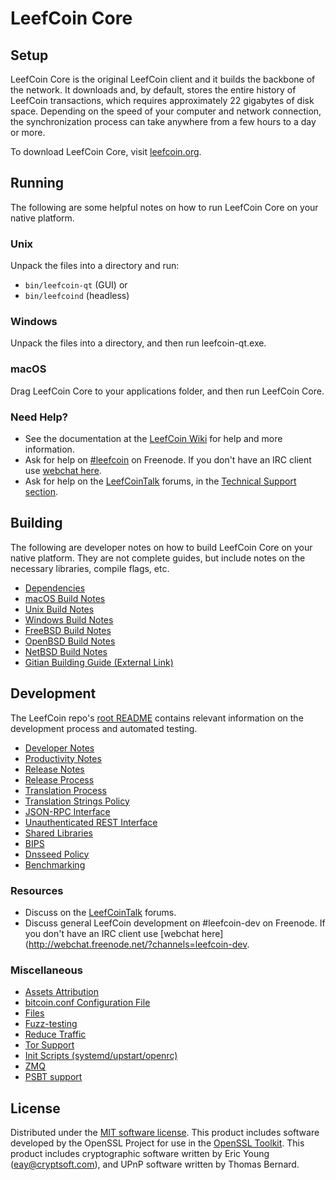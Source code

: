LeefCoin Core
=============

Setup
---------------------
LeefCoin Core is the original LeefCoin client and it builds the backbone of the network. It downloads and, by default, stores the entire history of LeefCoin transactions, which requires approximately 22 gigabytes of disk space. Depending on the speed of your computer and network connection, the synchronization process can take anywhere from a few hours to a day or more.

To download LeefCoin Core, visit [leefcoin.org](https://leefcoin.org/).

Running
---------------------
The following are some helpful notes on how to run LeefCoin Core on your native platform.

### Unix

Unpack the files into a directory and run:

- `bin/leefcoin-qt` (GUI) or
- `bin/leefcoind` (headless)

### Windows

Unpack the files into a directory, and then run leefcoin-qt.exe.

### macOS

Drag LeefCoin Core to your applications folder, and then run LeefCoin Core.

### Need Help?

* See the documentation at the [LeefCoin Wiki](https://leefcoin.info/)
for help and more information.
* Ask for help on [#leefcoin](http://webchat.freenode.net?channels=leefcoin) on Freenode. If you don't have an IRC client use [webchat here](http://webchat.freenode.net?channels=leefcoin).
* Ask for help on the [LeefCoinTalk](https://leefcointalk.io/) forums, in the [Technical Support section](https://leefcointalk.io/c/technical-support).

Building
---------------------
The following are developer notes on how to build LeefCoin Core on your native platform. They are not complete guides, but include notes on the necessary libraries, compile flags, etc.

- [Dependencies](dependencies.md)
- [macOS Build Notes](build-osx.md)
- [Unix Build Notes](build-unix.md)
- [Windows Build Notes](build-windows.md)
- [FreeBSD Build Notes](build-freebsd.md)
- [OpenBSD Build Notes](build-openbsd.md)
- [NetBSD Build Notes](build-netbsd.md)
- [Gitian Building Guide (External Link)](https://github.com/bitcoin-core/docs/blob/master/gitian-building.md)

Development
---------------------
The LeefCoin repo's [root README](/README.md) contains relevant information on the development process and automated testing.

- [Developer Notes](developer-notes.md)
- [Productivity Notes](productivity.md)
- [Release Notes](release-notes.md)
- [Release Process](release-process.md)
- [Translation Process](translation_process.md)
- [Translation Strings Policy](translation_strings_policy.md)
- [JSON-RPC Interface](JSON-RPC-interface.md)
- [Unauthenticated REST Interface](REST-interface.md)
- [Shared Libraries](shared-libraries.md)
- [BIPS](bips.md)
- [Dnsseed Policy](dnsseed-policy.md)
- [Benchmarking](benchmarking.md)

### Resources
* Discuss on the [LeefCoinTalk](https://leefcointalk.io/) forums.
* Discuss general LeefCoin development on #leefcoin-dev on Freenode. If you don't have an IRC client use [webchat here](http://webchat.freenode.net/?channels=leefcoin-dev.

### Miscellaneous
- [Assets Attribution](assets-attribution.md)
- [bitcoin.conf Configuration File](bitcoin-conf.md)
- [Files](files.md)
- [Fuzz-testing](fuzzing.md)
- [Reduce Traffic](reduce-traffic.md)
- [Tor Support](tor.md)
- [Init Scripts (systemd/upstart/openrc)](init.md)
- [ZMQ](zmq.md)
- [PSBT support](psbt.md)

License
---------------------
Distributed under the [MIT software license](/COPYING).
This product includes software developed by the OpenSSL Project for use in the [OpenSSL Toolkit](https://www.openssl.org/). This product includes
cryptographic software written by Eric Young ([eay@cryptsoft.com](mailto:eay@cryptsoft.com)), and UPnP software written by Thomas Bernard.
